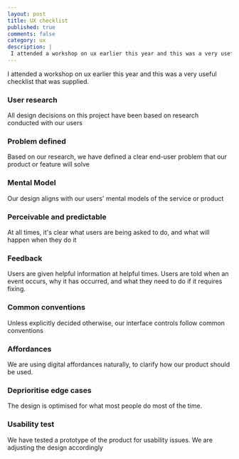 ```yaml
---
layout: post
title: UX checklist
published: true
comments: false
category: ux
description: |
 I attended a workshop on ux earlier this year and this was a very useful checklist that was supplied.
---
```

I attended a workshop on ux earlier this year and this was a very useful checklist that was supplied.

### User research
All design decisions on this project have been based on research conducted with our users

### Problem defined
Based on our research, we have defined a clear end-user problem that our product or feature will solve

### Mental Model
Our design aligns with our users' mental models of the service or product

### Perceivable and predictable
At all times, it's clear what users are being asked to do, and what will happen when they do it

### Feedback
Users are given helpful information at helpful times. Users are told when an event occurs, why it has occurred, and what they need to do if it requires fixing.

### Common conventions
Unless explicitly decided otherwise, our interface controls follow common conventions

### Affordances
We are using digital affordances naturally, to clarify how our product should be used.

### Deprioritise edge cases
The design is optimised for what most people do most of the time.

### Usability test
We have tested a prototype of the product for usability issues. We are adjusting the design accordingly
